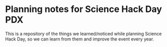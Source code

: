# Planning notes for Science Hack Day PDX

This is a repository of the things we learned/noticed while planning Science Hack Day, so we can learn from them and improve the event every year. 
